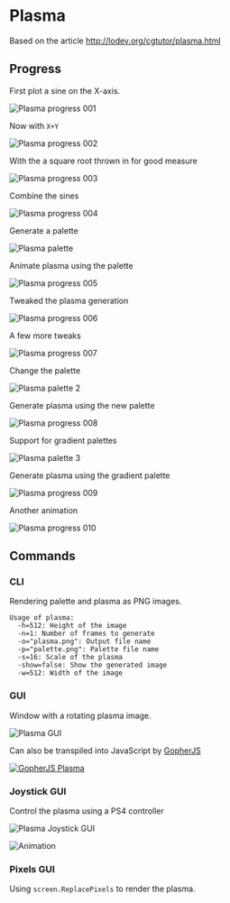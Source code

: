 # Plasma

Based on the article <http://lodev.org/cgtutor/plasma.html>

## Progress

First plot a sine on the X-axis.

![Plasma progress 001](http://assets.c7.se/skitch/plasma_progress_001-20150118-143315.png)

Now with `X+Y`

![Plasma progress 002](http://assets.c7.se/skitch/plasma_progress_002-20150118-143808.png)

With the a square root thrown in for good measure

![Plasma progress 003](http://assets.c7.se/skitch/plasma_progress_003-20150118-145540.png)

Combine the sines

![Plasma progress 004](http://assets.c7.se/skitch/plasma_progress_004-20150118-150354.png)

Generate a palette

![Plasma palette](http://assets.c7.se/viz/plasma-palette.png)

Animate plasma using the palette

![Plasma progress 005](http://assets.c7.se/viz/plasma-progress-005.gif)

Tweaked the plasma generation

![Plasma progress 006](http://assets.c7.se/skitch/plasma_progress_006-20150118-175223.png)

A few more tweaks

![Plasma progress 007](http://assets.c7.se/skitch/plasma_progress_007-20150118-183534.png)

Change the palette

![Plasma palette 2](http://assets.c7.se/viz/plasma-palette-2.png)

Generate plasma using the new palette

![Plasma progress 008](http://assets.c7.se/skitch/plasma_progress_008-20150118-204536.png)

Support for gradient palettes

![Plasma palette 3](http://assets.c7.se/viz/plasma-palette-3.png)

Generate plasma using the gradient palette

![Plasma progress 009](http://assets.c7.se/skitch/plasma_progress_009-20150118-212046.png)

Another animation

![Plasma progress 010](http://assets.c7.se/viz/plasma-progress-010.gif)

## Commands

### CLI

Rendering palette and plasma as PNG images.

```
Usage of plasma:
  -h=512: Height of the image
  -n=1: Number of frames to generate
  -o="plasma.png": Output file name
  -p="palette.png": Palette file name
  -s=16: Scale of the plasma
  -show=false: Show the generated image
  -w=512: Width of the image
```

### GUI

Window with a rotating plasma image.

![Plasma GUI](http://assets.c7.se/skitch/Plasma_GUI-20150122-201318.png)

Can also be transpiled into JavaScript by [GopherJS](http://www.gopherjs.org/)

[![GopherJS Plasma](http://assets.c7.se/skitch/GopherJS_Plasma_in_Safari-20150122-201529.png)](http://data.gopher.se/js/plasma/)

### Joystick GUI

Control the plasma using a PS4 controller

![Plasma Joystick GUI](http://assets.c7.se/skitch/Plasma_Joystick_GUI-20150120-005750.png)

![Animation](http://assets.c7.se/viz/plasma-joystick-gui.gif)

### Pixels GUI

Using `screen.ReplacePixels` to render the plasma.
